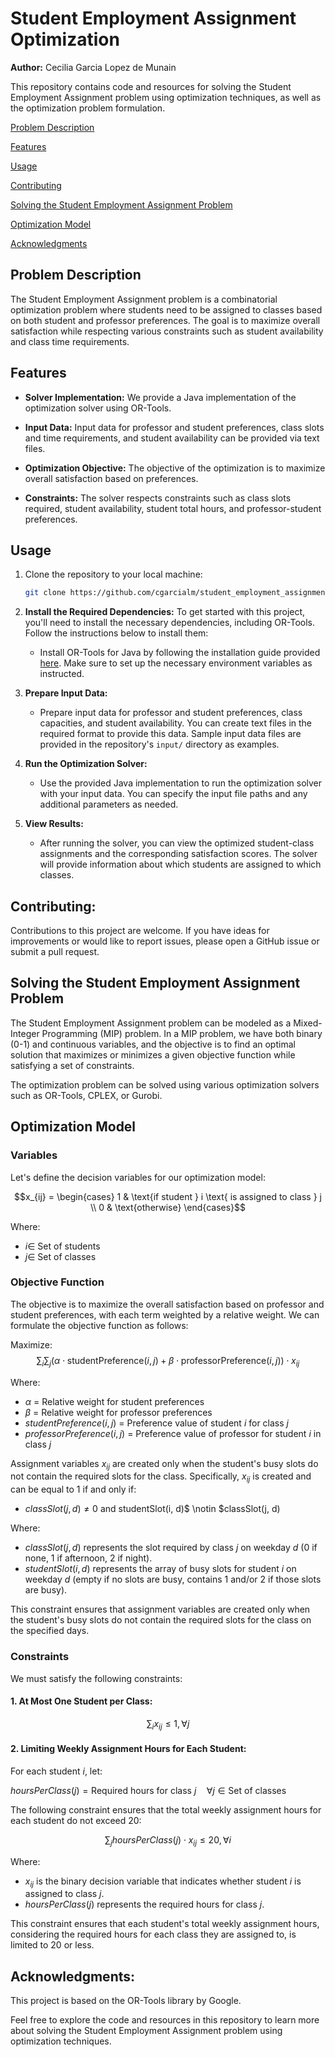 # Student Employment Assignment Optimization

**Author:** Cecilia Garcia Lopez de Munain

This repository contains code and resources for solving the Student Employment Assignment problem using optimization techniques, as well as the optimization problem formulation.

[Problem Description](https://github.com/cgarcialm/student_employment_assignment/#problem-description)

[Features](https://github.com/cgarcialm/student_employment_assignment/#features)

[Usage](https://github.com/cgarcialm/student_employment_assignment/#usage)

[Contributing](https://github.com/cgarcialm/student_employment_assignment/#contributing)

[Solving the Student Employment Assignment Problem](https://github.com/cgarcialm/student_employment_assignment/#solving-the-student-employment-assignment-problem)

[Optimization Model](https://github.com/cgarcialm/student_employment_assignment/#optimization-model)

[Acknowledgments](https://github.com/cgarcialm/student_employment_assignment/#acknowledgments)

## Problem Description

The Student Employment Assignment problem is a combinatorial optimization problem where students need to be assigned to classes based on both student and professor preferences. The goal is to maximize overall satisfaction while respecting various constraints such as student availability and class time requirements.

## Features

- **Solver Implementation:** We provide a Java implementation of the optimization solver using OR-Tools.

- **Input Data:** Input data for professor and student preferences, class slots and time requirements, and student availability can be provided via text files.

- **Optimization Objective:** The objective of the optimization is to maximize overall satisfaction based on preferences.

- **Constraints:** The solver respects constraints such as class slots required, student availability, student total hours, and professor-student preferences.

## Usage

1. Clone the repository to your local machine:

   ```bash
   git clone https://github.com/cgarcialm/student_employment_assignment.git

2. **Install the Required Dependencies:** To get started with this project, you'll need to install the necessary dependencies, including OR-Tools. Follow the instructions below to install them:

   - Install OR-Tools for Java by following the installation guide provided [here](https://developers.google.com/optimization/install). Make sure to set up the necessary environment variables as instructed.

3. **Prepare Input Data:**

   - Prepare input data for professor and student preferences, class capacities, and student availability. You can create text files in the required format to provide this data. Sample input data files are provided in the repository's `input/` directory as examples.

4. **Run the Optimization Solver:**

   - Use the provided Java implementation to run the optimization solver with your input data. You can specify the input file paths and any additional parameters as needed.

5. **View Results:**

   - After running the solver, you can view the optimized student-class assignments and the corresponding satisfaction scores. The solver will provide information about which students are assigned to which classes.

## Contributing:

Contributions to this project are welcome. If you have ideas for improvements or would like to report issues, please open a GitHub issue or submit a pull request.

## Solving the Student Employment Assignment Problem

The Student Employment Assignment problem can be modeled as a Mixed-Integer Programming (MIP) problem. In a MIP problem, we have both binary (0-1) and continuous variables, and the objective is to find an optimal solution that maximizes or minimizes a given objective function while satisfying a set of constraints.

The optimization problem can be solved using various optimization solvers such as OR-Tools, CPLEX, or Gurobi.
## Optimization Model

### Variables
Let's define the decision variables for our optimization model:

$$x_{ij} =
\begin{cases}
1 & \text{if student } i \text{ is assigned to class } j \\
0 & \text{otherwise}
\end{cases}$$

Where:
- $i \in$ Set of students
- $j \in$ Set of classes

### Objective Function
The objective is to maximize the overall satisfaction based on professor and student preferences, with each term weighted by a relative weight. We can formulate the objective function as follows:

Maximize: $$\sum_{i} \sum_{j} (\alpha \cdot \text{studentPreference}(i, j) + \beta \cdot \text{professorPreference}(i, j)) \cdot x_{ij}$$

Where:
- $α$ = Relative weight for student preferences
- $β$ = Relative weight for professor preferences
- $studentPreference(i, j)$ = Preference value of student $i$ for class $j$
- $professorPreference(i, j)$ = Preference value of professor for student $i$ in class $j$

Assignment variables $x_{ij}$ are created only when the student's busy slots do not contain the required slots for the class. Specifically, $x_{ij}$ is created and can be equal to 1 if and only if:

- $classSlot(j, d) \neq 0$ and studentSlot(i, d)$ \notin $classSlot(j, d) 

Where:
- $classSlot(j, d)$ represents the slot required by class $j$ on weekday $d$ (0 if none, 1 if afternoon, 2 if night).
- $studentSlot(i, d)$ represents the array of busy slots for student $i$ on weekday $d$ (empty if no slots are busy, contains 1 and/or 2 if those slots are busy).

This constraint ensures that assignment variables are created only when the student's busy slots do not contain the required slots for the class on the specified days.

### Constraints
We must satisfy the following constraints:

#### 1. At Most One Student per Class:

$$\sum_{i} x_{ij} \leq 1, \forall j$$

#### 2. Limiting Weekly Assignment Hours for Each Student:
For each student $i$, let:

$hoursPerClass(j) = \text{Required hours for class } j \quad \forall j \in \text{Set of classes}$

The following constraint ensures that the total weekly assignment hours for each student do not exceed 20:

$$\sum_{j} hoursPerClass(j) \cdot x_{ij} \leq 20, \forall i$$

Where:
- $x_{ij}$ is the binary decision variable that indicates whether student $i$ is assigned to class $j$.
- $hoursPerClass(j)$ represents the required hours for class $j$.

This constraint ensures that each student's total weekly assignment hours, considering the required hours for each class they are assigned to, is limited to 20 or less.

## Acknowledgments:

This project is based on the OR-Tools library by Google.

Feel free to explore the code and resources in this repository to learn more about solving the Student Employment Assignment problem using optimization techniques.
